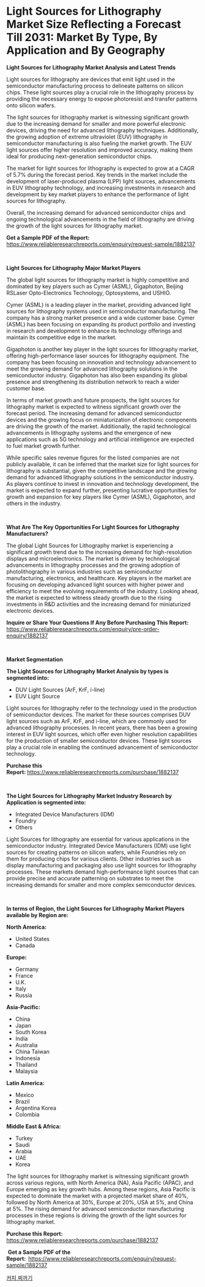 <p><h1>Light Sources for Lithography Market Size Reflecting a Forecast Till 2031: Market By Type, By Application and By Geography</h1></p><p><strong>Light Sources for Lithography Market Analysis and Latest Trends</strong></p>
<p><p>Light sources for lithography are devices that emit light used in the semiconductor manufacturing process to delineate patterns on silicon chips. These light sources play a crucial role in the lithography process by providing the necessary energy to expose photoresist and transfer patterns onto silicon wafers.</p><p>The light sources for lithography market is witnessing significant growth due to the increasing demand for smaller and more powerful electronic devices, driving the need for advanced lithography techniques. Additionally, the growing adoption of extreme ultraviolet (EUV) lithography in semiconductor manufacturing is also fueling the market growth. The EUV light sources offer higher resolution and improved accuracy, making them ideal for producing next-generation semiconductor chips.</p><p>The market for light sources for lithography is expected to grow at a CAGR of 5.7% during the forecast period. Key trends in the market include the development of laser-produced plasma (LPP) light sources, advancements in EUV lithography technology, and increasing investments in research and development by key market players to enhance the performance of light sources for lithography.</p><p>Overall, the increasing demand for advanced semiconductor chips and ongoing technological advancements in the field of lithography are driving the growth of the light sources for lithography market.</p></p>
<p><strong>Get a Sample PDF of the Report:&nbsp;</strong> <a href="https://www.reliableresearchreports.com/enquiry/request-sample/1882137">https://www.reliableresearchreports.com/enquiry/request-sample/1882137</a></p>
<p>&nbsp;</p>
<p><strong>Light Sources for Lithography Major Market Players</strong></p>
<p><p>The global light sources for lithography market is highly competitive and dominated by key players such as Cymer (ASML), Gigaphoton, Beijing RSLaser Opto-Electronics Technology, Optosystems, and USHIO.</p><p>Cymer (ASML) is a leading player in the market, providing advanced light sources for lithography systems used in semiconductor manufacturing. The company has a strong market presence and a wide customer base. Cymer (ASML) has been focusing on expanding its product portfolio and investing in research and development to enhance its technology offerings and maintain its competitive edge in the market.</p><p>Gigaphoton is another key player in the light sources for lithography market, offering high-performance laser sources for lithography equipment. The company has been focusing on innovation and technology advancement to meet the growing demand for advanced lithography solutions in the semiconductor industry. Gigaphoton has also been expanding its global presence and strengthening its distribution network to reach a wider customer base.</p><p>In terms of market growth and future prospects, the light sources for lithography market is expected to witness significant growth over the forecast period. The increasing demand for advanced semiconductor devices and the growing focus on miniaturization of electronic components are driving the growth of the market. Additionally, the rapid technological advancements in lithography systems and the emergence of new applications such as 5G technology and artificial intelligence are expected to fuel market growth further.</p><p>While specific sales revenue figures for the listed companies are not publicly available, it can be inferred that the market size for light sources for lithography is substantial, given the competitive landscape and the growing demand for advanced lithography solutions in the semiconductor industry. As players continue to invest in innovation and technology development, the market is expected to expand further, presenting lucrative opportunities for growth and expansion for key players like Cymer (ASML), Gigaphoton, and others in the industry.</p></p>
<p>&nbsp;</p>
<p><strong>What Are The Key Opportunities For Light Sources for Lithography Manufacturers?</strong></p>
<p><p>The global Light Sources for Lithography market is experiencing a significant growth trend due to the increasing demand for high-resolution displays and microelectronics. The market is driven by technological advancements in lithography processes and the growing adoption of photolithography in various industries such as semiconductor manufacturing, electronics, and healthcare. Key players in the market are focusing on developing advanced light sources with higher power and efficiency to meet the evolving requirements of the industry. Looking ahead, the market is expected to witness steady growth due to the rising investments in R&D activities and the increasing demand for miniaturized electronic devices.</p></p>
<p><strong>Inquire or Share Your Questions If Any Before Purchasing This Report:</strong> <a href="https://www.reliableresearchreports.com/enquiry/pre-order-enquiry/1882137">https://www.reliableresearchreports.com/enquiry/pre-order-enquiry/1882137</a></p>
<p>&nbsp;</p>
<p><strong>Market Segmentation</strong></p>
<p><strong>The Light Sources for Lithography Market Analysis by types is segmented into:</strong></p>
<p><ul><li>DUV Light Sources (ArF, KrF, i-line)</li><li>EUV Light Source</li></ul></p>
<p><p>Light sources for lithography refer to the technology used in the production of semiconductor devices. The market for these sources comprises DUV light sources such as ArF, KrF, and i-line, which are commonly used for advanced lithography processes. In recent years, there has been a growing interest in EUV light sources, which offer even higher resolution capabilities for the production of smaller semiconductor devices. These light sources play a crucial role in enabling the continued advancement of semiconductor technology.</p></p>
<p><strong>Purchase this Report:&nbsp;</strong><a href="https://www.reliableresearchreports.com/purchase/1882137">https://www.reliableresearchreports.com/purchase/1882137</a></p>
<p>&nbsp;</p>
<p><strong>The Light Sources for Lithography Market Industry Research by Application is segmented into:</strong></p>
<p><ul><li>Integrated Device Manufacturers (IDM)</li><li>Foundry</li><li>Others</li></ul></p>
<p><p>Light Sources for lithography are essential for various applications in the semiconductor industry. Integrated Device Manufacturers (IDM) use light sources for creating patterns on silicon wafers, while Foundries rely on them for producing chips for various clients. Other industries such as display manufacturing and packaging also use light sources for lithography processes. These markets demand high-performance light sources that can provide precise and accurate patterning on substrates to meet the increasing demands for smaller and more complex semiconductor devices.</p></p>
<p>&nbsp;</p>
<p><strong>In terms of Region, the Light Sources for Lithography Market Players available by Region are:</strong></p>
<p>
    <p> <strong> North America: </strong>
        <ul>
            <li>United States</li>
            <li>Canada</li>
        </ul>
        </p> 
    <p> <strong> Europe: </strong>
        <ul>
            <li>Germany</li>
            <li>France</li>
            <li>U.K.</li>
            <li>Italy</li>
            <li>Russia</li>
        </ul>
        </p> 
    <p> <strong> Asia-Pacific: </strong>
        <ul>
            <li>China</li>
            <li>Japan</li>
            <li>South Korea</li>
            <li>India</li>
            <li>Australia</li>
            <li>China Taiwan</li>
            <li>Indonesia</li>
            <li>Thailand</li>
            <li>Malaysia</li>
        </ul>
        </p> 
    <p> <strong> Latin America: </strong>
        <ul>
            <li>Mexico</li>
            <li>Brazil</li>
            <li>Argentina Korea</li>
            <li>Colombia</li>
        </ul>
        </p> 
    <p> <strong> Middle East & Africa: </strong>
        <ul>
            <li>Turkey</li>
            <li>Saudi</li>
            <li>Arabia</li>
            <li>UAE</li>
            <li>Korea</li>
        </ul>
    </p>
    </p>
<p><p>The light sources for lithography market is witnessing significant growth across various regions, with North America (NA), Asia Pacific (APAC), and Europe emerging as key growth hubs. Among these regions, Asia Pacific is expected to dominate the market with a projected market share of 40%, followed by North America at 30%, Europe at 20%, USA at 5%, and China at 5%. The rising demand for advanced semiconductor manufacturing processes in these regions is driving the growth of the light sources for lithography market.</p></p>
<p><strong>Purchase this Report: </strong><a href="https://www.reliableresearchreports.com/purchase/1882137">https://www.reliableresearchreports.com/purchase/1882137</a></p>
<p>&nbsp;<strong>Get a Sample PDF of the Report:&nbsp;&nbsp;</strong><a href="https://www.reliableresearchreports.com/enquiry/request-sample/1882137">https://www.reliableresearchreports.com/enquiry/request-sample/1882137</a></p>
<p><strong></strong></p>
<p><p><a href="https://github.com/crfsywufhm81415/Market-Research-Report-List-1/blob/main/779353112867.md">커피 찌꺼기</a></p></p>